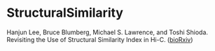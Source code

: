 # StructuralSimilarity

Hanjun Lee, Bruce Blumberg, Michael S. Lawrence, and Toshi Shioda. Revisiting the Use of Structural Similarity Index in Hi-C. ([bioRxiv](https://doi.org/10.1101/2021.09.23.459925))
